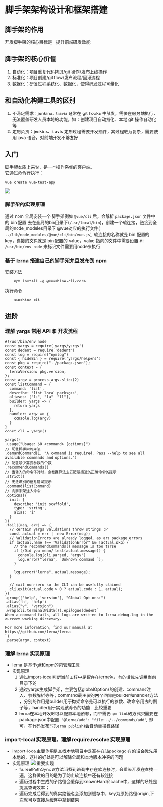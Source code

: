 # 脚手架架构设计和框架搭建

## 脚手架的作用

开发脚手架的核心目标是：提升前端研发效能

## 脚手架的核心价值

1. 自动化：项目重复代码拷贝/git 操作/发布上线操作
2. 标准化：项目创建/git flow/发布流程/回滚流程
3. 数据化：研发过程系统化、数据化，使得研发过程可量化

## 和自动化构建工具的区别

1. 不满足需求：jenkins、travis 通常在 git hooks 中触发，需要在服务端执行，无法覆盖研发人员本地的功能，如：创建项目自动挡化、本地 git 操作自动化等
2. 定制负责：jenkins、travis 定制过程需要开发插件，其过程较为复杂，需要使用 java 语音，对前端开发不够友好

## 入门

脚手架本质上来说，是一个操作系统的客户端。  
它通过命令行执行：
```
vue create vue-test-app
```
![](http://imooc-lego-homework.oss-cn-hangzhou.aliyuncs.com/docs/pages/Sunshine/images/sunshine_week02_01.png)
### 脚手架的实现原理

通过 npm 全局安装一个 脚手架例如 `@vue/cli` 后，会解析 `package.json` 文件中的 bin 配置
去在全局的bin目录下(`/usr/local/bin`)，创建一个软连接，链接到全局的node_modules目录下
@vue对应的执行文件(` ../lib/node_modules/@vue/cli/bin/vue.js`),
软连接的名称就是 bin 配置的 key，连接的文件就是 bin 配置的 value，value 指向的文件中需要设置 `#! /usr/bin/env node` 
来标识文件需要用node来执行
### 基于 lerna 搭建自己的脚手架并且发布到 npm
安装方法

```
    npm install -g @sunshine-cli/core
```
执行命令
```
    sunshine-cli
```

## 进阶

### 理解 yargs 常用 API 和 开发流程

```
#!/usr/bin/env node
const yargs = require('yargs/yargs')
const dedent = require('dedent')
const log = require("npmlog")
const { hideBin } = require('yargs/helpers')
const pkg = require("../package.json");
const context = {
  lernaVersion: pkg.version,
};
const argv = process.argv.slice(2)
const listCommand = {
  command: 'list',
  describe: 'list local packsges',
  aliases: ["ls", "la", "ll"],
  builder: yargs => {
    return yargs
  },
  handler: argv => {
    console.log(argv)
  }
}
const cli = yargs()

yargs()
.usage("Usage: $0 <command> [options]") 
// 配置脚手架的用法
.demandCommand(1, "A command is required. Pass --help to see all available commands and options.")
// 配置最少需要参数的个数
.recommendCommands()
// 当输入的命令不对时，会根据算法去匹配最接近的正确命令的提示
.strict()
// 无法识别的信息错误提示
.command(listCommand)
// 向脚手架注入命令
.options({
  init: {
    describe: 'init scaffold',
    type: 'string',
    alias: 'i'
  }
})
.fail((msg, err) => {
  // certain yargs validations throw strings :P
  const actual = err || new Error(msg);
  // ValidationErrors are already logged, as are package errors
  if (actual.name !== "ValidationError" && !actual.pkg) {
    // the recommendCommands() message is too terse
    if (/Did you mean/.test(actual.message)) {
      console.log(cli.parsed, 'argv')
      log.error("lerna", `Unknown command `);
    }

    log.error("lerna", actual.message);
  }

  // exit non-zero so the CLI can be usefully chained
  cli.exit(actual.code > 0 ? actual.code : 1, actual);
})
.group(['help', 'version'], "Global Options:")
.alias("h", "help")
.alias("v", "version")
.wrap(cli.terminalWidth()).epilogue(dedent`
When a command fails, all logs are written to lerna-debug.log in the current working directory.

For more information, find our manual at https://github.com/lerna/lerna
`)
.parse(argv, context)

```

### 理解 lerna 实现原理
* lerna 是基于git和npm的包管理工具
* 实现原理
    1. 通过import-local判断当前工程中是否存在lerna包，有的话优先调用当前目录下的
    2. 通过yargs生成脚手架，主要包括globalOptions的创建、command注入、参数解析等等；command最主要的两个回调是builder和handler方法
    ，分别的作用是builder用于构架命令是可以执行的参数、改命令用法的例子等，handler用于实现该命令的功能，比较重要
    3. lerna在本地开发时可以配置本地依赖，而不需要`npm link`的方式只需要在package.json中配置` "@lerna/add": "file:../../commands/add"`,
    即可，在代码发布时(`lerna publish`)会自动替换该路径
                                                                    

### import-local 实现原理，理解 require.resolve 实现原理
* import-local主要作用是查找本地项目中是否存在该package,有的话会优先用本地的，这样的好处是可以解除全局和本地版本冲突的问题
* 实现原理
    ![](http://imooc-lego-homework.oss-cn-hangzhou.aliyuncs.com/docs/pages/Sunshine/images/sunshine_week02_02.png)
    重要实现
    + fs.realPathSync该方法当找到路劲中存在软连接时，会重头开发在查找一遍，这样做的目的是为了防止软连接中还有软连接
    + 遍历过程中生成的子路径会缓存到knownHard和cache中，这样的好处是提高查询效率；
    + 遍历完成后得到的真实路径也会添加到缓存中，key为原始路径origin,下次就可以直接从缓存中拿到结果
    

